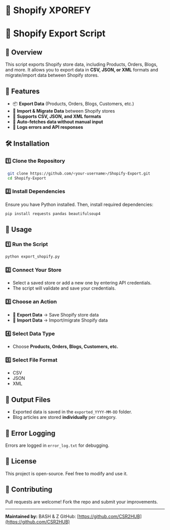 # 🚀 Shopify XPOREFY
# 🚀 Shopify Export Script

## 📌 Overview
This script exports Shopify store data, including Products, Orders, Blogs, and more. It allows you to export data in **CSV, JSON, or XML** formats and migrate/import data between Shopify stores.

## 📂 Features
- 📦 **Export Data** (Products, Orders, Blogs, Customers, etc.)
- 🔄 **Import & Migrate Data** between Shopify stores
- 📑 **Supports CSV, JSON, and XML formats**
- 🚀 **Auto-fetches data without manual input**
- 📝 **Logs errors and API responses**

## 🛠️ Installation
### **1️⃣ Clone the Repository**
```sh
 git clone https://github.com/<your-username>/Shopify-Export.git
 cd Shopify-Export
```

### **2️⃣ Install Dependencies**
Ensure you have Python installed. Then, install required dependencies:
```sh
pip install requests pandas beautifulsoup4
```

## 🎯 Usage
### **1️⃣ Run the Script**
```sh
python export_shopify.py
```

### **2️⃣ Connect Your Store**
- Select a saved store or add a new one by entering API credentials.
- The script will validate and save your credentials.

### **3️⃣ Choose an Action**
- 🔹 **Export Data** → Save Shopify store data
- 🔹 **Import Data** → Import/migrate Shopify data

### **4️⃣ Select Data Type**
- Choose **Products, Orders, Blogs, Customers, etc.**

### **5️⃣ Select File Format**
- CSV
- JSON
- XML

## 📂 Output Files
- Exported data is saved in the `exported_YYYY-MM-DD` folder.
- Blog articles are stored **individually** per category.

## 🛑 Error Logging
Errors are logged in `error_log.txt` for debugging.

## 📜 License
This project is open-source. Feel free to modify and use it.

## 🤝 Contributing
Pull requests are welcome! Fork the repo and submit your improvements.

---
**Maintained by:** BASH & Z
GitHub: [https://github.com/CSR2HUB](https://github.com/CSR2HUB)

